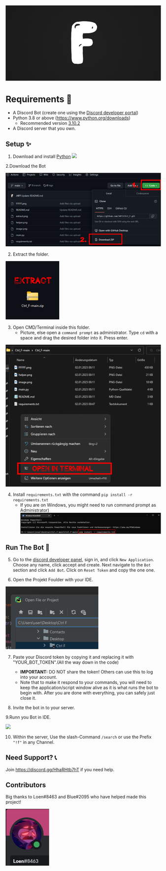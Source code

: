 <p align="center">
  <img alt="Ctrl F" src="https://github.com/J4FF/Ctrl_F/blob/main/GitImage's/FFFFF.png" width="750px">
</p>

# Requirements 🧾
- A Discord Bot (create one using the [Discord developer portal](https://discord.com/developers/applications))
- Python 3.8 or above (https://www.python.org/downloads)
  - Recommended version [3.10.2](https://www.python.org/downloads/release/python-3102/)
- A Discord server that you own.
  
## Setup ✨
1. Download and install [Python](https://www.python.org/downloads) 
![](https://i.alexflipnote.dev/2Ucs5Hf.png)

2.Download the Bot

![](https://github.com/J4FF/Ctrl_F/blob/main/GitImage's/unszip.png)


2. Extract the folder.
 
 ![](https://github.com/J4FF/Ctrl_F/blob/main/GitImage's/extract.png)

3. Open CMD/Terminal inside this folder.
   - Picture, else open a `command prompt` as administrator. Type `cd` with a space and drag the desired folder into it. Press enter.

![](https://github.com/J4FF/Ctrl_F/blob/main/GitImage's/terminal.png)

4. Install `requirements.txt` with the command `pip install -r requirements.txt`
   - If you are on Windows, you might need to run command prompt as Administrator)
 ![](https://github.com/J4FF/Ctrl_F/blob/main/GitImage's/installr.png)

## Run The Bot 🤖
5. Go to the [discord developer panel](https://discord.com/developers/applications), sign in, and click `New Application`. Choose any name, click accept and create. Next navigate to the `Bot` section and click `Add Bot`.  Click on `Reset Token` and copy the one one.

6. Open the Projekt Foulder with your IDE.

  ![](https://github.com/J4FF/Ctrl_F/blob/main/GitImage's/image.png)

7. Paste your Discord token by copying it and replacing it with "YOUR_BOT_TOKEN".(All the way down in the code)
   - **IMPORTANT:** DO NOT share the token! Others can use this to log into your account.
   - Note that to make it respond to your commands, you will need to keep the application/script window alive as it is what runs the bot to begin with. After you are done with everything, you can safely just close it.

8. Invite the bot in to your server.

9.Runn you Bot in IDE.

  ![](https://github.com/J4FF/Ctrl_F/blob/main/GitImage's/ide.png)
  
10. Within the server, Use the slash-Command `/search` or use the Prefix `"!f"` in any Channel.

## Need Support? 📞
Join https://discord.gg/HhaRHtb7hT if you need help.

## Contributors
Big thanks to Loen#8463 and Blue#2095 who have helped made this project!

  <img src="https://github.com/J4FF/Ctrl_F/blob/main/GitImage's/helper.png" />
  
